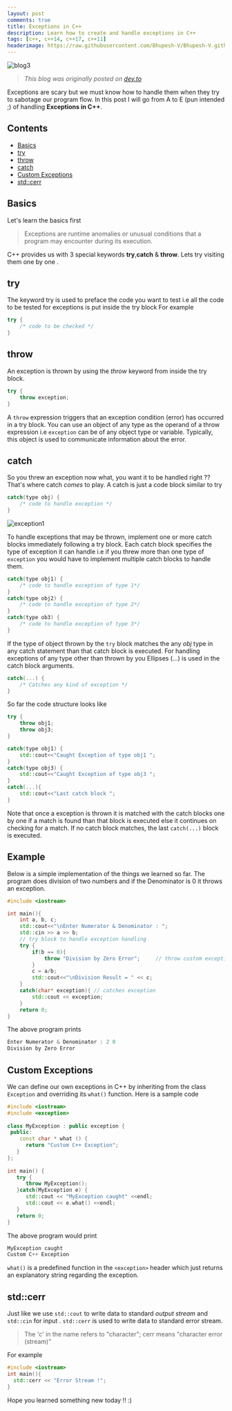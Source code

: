 ```yaml
---
layout: post
comments: true
title: Exceptions in C++
description: Learn how to create and handle exceptions in C++
tags: [c++, c++14, c++17, c++11]
headerimage: https://raw.githubusercontent.com/Bhupesh-V/Bhupesh-V.github.io/master/images/blog3.png
---
```


![blog3](https://raw.githubusercontent.com/Bhupesh-V/Bhupesh-V.github.io/master/images/blog3.png)

> *This blog was originally posted on [dev.to](https://dev.to/bhupesh/exceptions-in-c-296h)*

Exceptions are scary but we must know how to handle them when they try to sabotage our program flow. 
In this post I will go from A to E (pun intended ;) of handling **Exceptions in C++**.

## Contents
* [Basics](#basics)
* [try](#try)
* [throw](#throw)
* [catch](#catch)
* [Custom Exceptions](#customexceptions)
* [std::cerr](#stdcerr)

## Basics
Let's learn the basics first 
> Exceptions are runtime anomalies or unusual conditions that a program may encounter during its execution.

C++ provides us with 3 special keywords **try**,**catch** & **throw**.
Lets try visiting them one by one .

## try
The keyword try is used to preface the code you want to test i.e all the code to be tested for exceptions is put inside the try block
For example
```cpp
try {
    /* code to be checked */
}
```

## throw

An exception is thrown by using the *throw* keyword from inside the try block.
```cpp
try {
    throw exception;
}
```
A `throw` expression triggers that an exception condition (error) has occurred in a try block. You can use an object of any type as the operand of a throw expression i.e `exception` can be of any object type or variable. Typically, this object is used to communicate information about the error.

## catch 
So you threw an exception now what, you want it to be handled right ??
That's where catch *comes* to play. A catch is just a code block similar to try 
```cpp
catch(type obj) {
    /* code to handle exception */
}
```

![exception1](https://raw.githubusercontent.com/Bhupesh-V/Bhupesh-V.github.io/master/images/sample_layout.png)

To handle exceptions that may be thrown, implement one or more catch blocks immediately following a try block. Each catch block specifies the type of exception it can handle i.e if you threw more than one type of `exception` you would have to implement multiple catch blocks to handle them.
```cpp
catch(type obj1) {
    /* code to handle exception of type 1*/
}
catch(type obj2) {
    /* code to handle exception of type 2*/
}
catch(type ob3) {
    /* code to handle exception of type 3*/
}
```
If the type of object thrown by the `try` block matches the any *obj* type in any catch statement than that catch block is executed.
For handling exceptions of any type other than thrown by you 
Ellipses (...) is used in the catch block arguments.

```cpp
catch(...) {
    /* Catches any kind of exception */
}
```

So far the code structure looks like
```cpp
try {
    throw obj1;
    throw obj3;
}

catch(type obj1) {
    std::cout<<"Caught Exception of type obj1 ";
}
catch(type obj3) {
    std::cout<<"Caught Exception of type obj3 ";
}
catch(...){
    std::cout<<"Last catch block ";
}
```
Note that once a exception is thrown it is matched with the catch blocks one by one if a match is found than that block is executed else it continues on checking for a match.
If no catch block matches, the last `catch(...)` block is executed.

## Example
Below is a simple implementation of the things we learned so far.
The program does division of two numbers and if the Denominator is 0 it throws an exception.

```cpp
#include <iostream>

int main(){
    int a, b, c;
    std::cout<<"\nEnter Numerator & Denominator : ";
    std::cin >> a >> b;
    // try block to handle exception handling
    try {
        if(b == 0){
            throw "Division by Zero Error";     // throw custom exception
        }
        c = a/b;
        std::cout<<"\nDivision Result = " << c; 
    }
    catch(char* exception){ // catches exception
        std::cout << exception;
    }
    return 0;
}
```
The above program prints
```cpp 
Enter Numerator & Denominator : 2 0
Division by Zero Error
```

## Custom Exceptions
We can define our own exceptions in C++ by inheriting from the class `Exception` and overriding its `what()` function.
Here is a sample code
```cpp
#include <iostream>
#include <exception>
 
class MyException : public exception {
 public:
    const char * what () {
      return "Custom C++ Exception";
   }
};
 
int main() {
   try {
      throw MyException();
   }catch(MyException e) {
      std::cout << "MyException caught" <<endl;
      std::cout << e.what() <<endl;
   }
   return 0;
}
```
The above program would print
```cpp
MyException caught
Custom C++ Exception
```
`what()` is a predefined function in the `<exception>` header which just returns an explanatory string regarding the exception.

## std::cerr
Just like we use `std::cout` to write data to standard *output stream* and `std::cin` for input .
`std::cerr` is used to write data to standard error stream.
> The 'c' in the name refers to "character";
> cerr means "character error (stream)" 

For example
```cpp
#include <iostream>
int main(){
  std::cerr << "Error Stream !";
}
```

Hope you learned something new today !! :)
